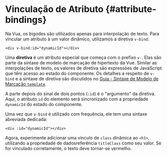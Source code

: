 # Vinculação de Atributo {#attribute-bindings}

Na Vua, os bigodes são utilizados apenas para interpolação de texto. Para vincular um atributo à um valor dinâmico, utilizamos a diretiva `v-bind`:

```vue-html
<div v-bind:id="dynamicId"></div>
```

Uma **diretiva** é um atributo especial que começa com o prefixo `v-`. Elas são parte da sintaxe de modelo de marcação de hipertexto da Vue. Similar as interpolações de texto, os valores de diretiva são expressões de JavaScript que têm acesso ao estado do componente. Os detalhes a respeito de `v-bind` e a sintaxe de diretiva são discutidos no <a target="_blank" href="/guide/essentials/template-syntax.html">Guia - Sintaxe de Modelo de Marcação `template`</a>.

A parte depois do sinal de dois pontos (`:id`) é o "argumento" da diretiva. Aqui, o atributo `id` do elemento será sincronizado com a propriedade `dynamicId` do estado do componente.

Uma vez que `v-bind` é utilizado com frequência, ele tem uma sintaxe abreviada dedicada: 

```vue-html
<div :id="dynamicId"></div>
```

Agora, experimente adicionar uma vinculo de `class` dinâmica ao `<h1>`, utilizando a <span class="options-api">propriedade de dados</span><span class="composition-api">referência</span> `titleClass` como seu valor. Se for vinculado corretamente, o texto deve tornar-se vermelho.
